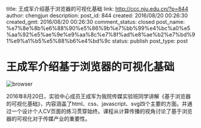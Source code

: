 title: 王成军介绍基于浏览器的可视化基础
link: http://ccc.nju.edu.cn/?p=844
author: chengjun
description: 
post_id: 844
created: 2016/08/20 00:26:30
created_gmt: 2016/08/20 00:26:30
comment_status: closed
post_name: %e7%8e%8b%e6%88%90%e5%86%9b%e7%bb%99%e4%bc%a0%e5%aa%92%e5%ae%9e%e9%aa%8c%e7%8f%ad%e8%ae%b2%e7%bd%91%e9%a1%b5%e5%88%b6%e4%bd%9c
status: publish
post_type: post

# 王成军介绍基于浏览器的可视化基础

![browser](/wp-content/uploads/2016/08/browser.png)

2016年8月20日，实验中心成员王成军为我院传媒实验班同学讲解《基于浏览器的可视化基础》，内容涵盖了html、css、javascript、svg四个主要的方面。并通过一个设计个人CV页面的练习贯穿始终。课程从计算传播的视角讨论了基于浏览器的可视化对于传媒产业的重要性。